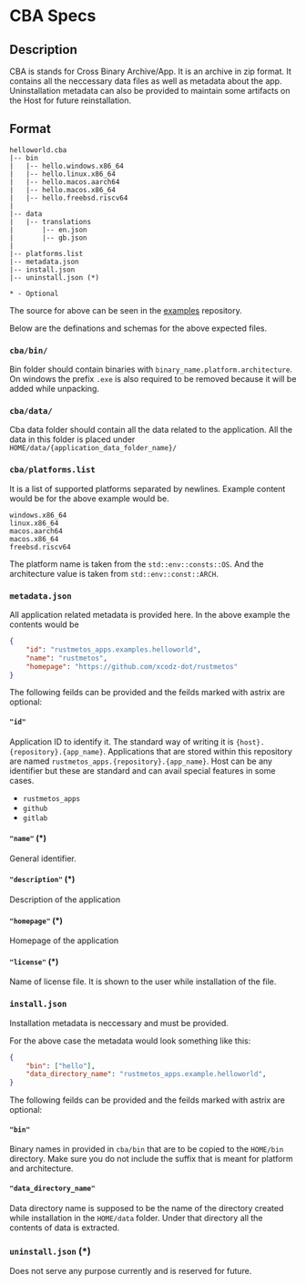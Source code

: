 # CBA Specs
## Description
CBA is stands for Cross Binary Archive/App. It is an archive
in zip format. It contains all the neccessary data files as well
as metadata about the app. Uninstallation metadata can also be
provided to maintain some artifacts on the Host for future
reinstallation.

## Format

```
helloworld.cba
|-- bin
|   |-- hello.windows.x86_64
|   |-- hello.linux.x86_64
|   |-- hello.macos.aarch64
|   |-- hello.macos.x86_64
|   |-- hello.freebsd.riscv64
|
|-- data
|   |-- translations
|       |-- en.json
|       |-- gb.json
|
|-- platforms.list
|-- metadata.json
|-- install.json
|-- uninstall.json (*)

* - Optional
```

The source for above can be seen in the [examples](https://github.com/xcodz-dot/rustmetos/tree/master/rustmetos_apps/examples/helloworld) repository.

Below are the definations and schemas for the above expected files.

### `cba/bin/`
Bin folder should contain binaries with `binary_name.platform.architecture`. On windows the prefix `.exe` is also required to
be removed because it will be added while unpacking.

### `cba/data/`
Cba data folder should contain all the data related to the
application. All the data in this folder is placed under
`HOME/data/{application_data_folder_name}/`

### `cba/platforms.list`
It is a list of supported platforms separated by newlines.
Example content would be for the above example would be.

```
windows.x86_64
linux.x86_64
macos.aarch64
macos.x86_64
freebsd.riscv64
```

The platform name is taken from the `std::env::consts::OS`. And
the architecture value is taken from `std::env::const::ARCH`.

### `metadata.json`
All application related metadata is provided here.
In the above example the contents would be

```json
{
    "id": "rustmetos_apps.examples.helloworld",
    "name": "rustmetos",
    "homepage": "https://github.com/xcodz-dot/rustmetos"
}
```

The following feilds can be provided and the feilds marked
with astrix are optional:

#### `"id"`
Application ID to identify it. The standard way
of writing it is `{host}.{repository}.{app_name}`.
Applications that are stored within this repository
are named `rustmetos_apps.{repository}.{app_name}`.
Host can be any identifier but these are standard
and can avail special features in some cases.

* `rustmetos_apps`
* `github`
* `gitlab`

#### `"name"` (\*)
General identifier.

#### `"description"` (\*)
Description of the application

#### `"homepage"` (\*)
Homepage of the application

#### `"license"` (\*)
Name of license file. It is shown to the user while installation
of the file.

### `install.json`
Installation metadata is neccessary and must be provided.

For the above case the metadata would look something like this:

```json
{
    "bin": ["hello"],
    "data_directory_name": "rustmetos_apps.example.helloworld",
}
```
The following feilds can be provided and the feilds marked
with astrix are optional:

#### `"bin"`
Binary names in provided in `cba/bin` that are to be copied
to the `HOME/bin` directory. Make sure you do not
include the suffix that is meant for platform and architecture.

#### `"data_directory_name"`
Data directory name is supposed to be the name of the
directory created while installation in the `HOME/data`
folder. Under that directory all the contents of data
is extracted.

### `uninstall.json` (\*)
Does not serve any purpose currently and is reserved for future.
